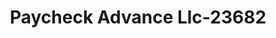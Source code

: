 ---
f_zip-code: 97030
f_state-code: OR
title: Paycheck Advance Llc-23682
f_phone: 503-491-1240
f_city-only: Gresham
f_address: 580 Nw Eastman Pkwy Gresham
f_location-unique-id: '23682'
slug: paycheck-advance-llc-23682
updated-on: '2024-05-30T13:46:58.046Z'
created-on: '2024-05-30T13:36:59.803Z'
published-on: '2024-05-30T13:54:32.469Z'
f_city-state: cms/city/gresham-or.md
f_company: cms/company/paycheck-advance-llc.md
f_state: cms/state/oregon.md
layout: '[payday-loan].html'
tags: payday-loan
---